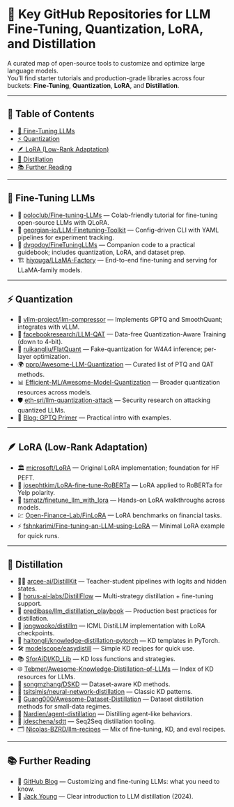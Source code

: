 # 🔑 Key GitHub Repositories for LLM Fine-Tuning, Quantization, LoRA, and Distillation

A curated map of open-source tools to customize and optimize large language models.  
You’ll find starter tutorials and production-grade libraries across four buckets: **Fine-Tuning**, **Quantization**, **LoRA**, and **Distillation**.  

---

## 📑 Table of Contents
- [🎯 Fine-Tuning LLMs](#-fine-tuning-llms)
- [⚡ Quantization](#-quantization)
- [🪶 LoRA (Low-Rank Adaptation)](#-lora-low-rank-adaptation)
- [🔄 Distillation](#-distillation)
- [📚 Further Reading](#-further-reading)

---

## 🎯 Fine-Tuning LLMs

- 🤖 [poloclub/Fine-tuning-LLMs](https://github.com/poloclub/Fine-tuning-LLMs) — Colab-friendly tutorial for fine-tuning open-source LLMs with QLoRA.  
- 🧰 [georgian-io/LLM-Finetuning-Toolkit](https://github.com/georgian-io/LLM-Finetuning-Toolkit) — Config-driven CLI with YAML pipelines for experiment tracking.  
- 📘 [dvgodoy/FineTuningLLMs](https://github.com/dvgodoy/FineTuningLLMs) — Companion code to a practical guidebook; includes quantization, LoRA, and dataset prep.  
- 🏗️ [hiyouga/LLaMA-Factory](https://github.com/hiyouga/LLaMA-Factory) — End-to-end fine-tuning and serving for LLaMA-family models.  

---

## ⚡ Quantization

- 🔧 [vllm-project/llm-compressor](https://github.com/vllm-project/llm-compressor) — Implements GPTQ and SmoothQuant; integrates with vLLM.  
- 🧮 [facebookresearch/LLM-QAT](https://github.com/facebookresearch/LLM-QAT) — Data-free Quantization-Aware Training (down to 4-bit).  
- 📐 [ruikangliu/FlatQuant](https://github.com/ruikangliu/FlatQuant) — Fake-quantization for W4A4 inference; per-layer optimization.  
- 🌍 [pprp/Awesome-LLM-Quantization](https://github.com/pprp/Awesome-LLM-Quantization) — Curated list of PTQ and QAT methods.  
- 📊 [Efficient-ML/Awesome-Model-Quantization](https://github.com/Efficient-ML/Awesome-Model-Quantization) — Broader quantization resources across models.  
- 🛡️ [eth-sri/llm-quantization-attack](https://github.com/eth-sri/llm-quantization-attack) — Security research on attacking quantized LLMs.  
- 📝 [Blog: GPTQ Primer](https://mlabonne.github.io/blog/posts/4_bit_Quantization_with_GPTQ.html) — Practical intro with examples.  

---

## 🪶 LoRA (Low-Rank Adaptation)

- 🏛️ [microsoft/LoRA](https://github.com/microsoft/LoRA) — Original LoRA implementation; foundation for HF PEFT.  
- 📝 [josephtkim/LoRA-fine-tune-RoBERTa](https://github.com/josephtkim/LoRA-fine-tune-RoBERTa) — LoRA applied to RoBERTa for Yelp polarity.  
- 🧪 [tsmatz/finetune_llm_with_lora](https://github.com/tsmatz/finetune_llm_with_lora) — Hands-on LoRA walkthroughs across models.  
- 💹 [Open-Finance-Lab/FinLoRA](https://github.com/Open-Finance-Lab/FinLoRA) — LoRA benchmarks on financial tasks.  
- ⚡ [fshnkarimi/Fine-tuning-an-LLM-using-LoRA](https://github.com/fshnkarimi/Fine-tuning-an-LLM-using-LoRA) — Minimal LoRA example for quick runs.  

---

## 🔄 Distillation

- 🧑‍🏫 [arcee-ai/DistillKit](https://github.com/arcee-ai/DistillKit) — Teacher-student pipelines with logits and hidden states.  
- 🌊 [horus-ai-labs/DistillFlow](https://github.com/horus-ai-labs/DistillFlow/) — Multi-strategy distillation + fine-tuning support.  
- 📒 [predibase/llm_distillation_playbook](https://github.com/predibase/llm_distillation_playbook) — Production best practices for distillation.  
- 📰 [jongwooko/distillm](https://github.com/jongwooko/distillm) — ICML DistiLLM implementation with LoRA checkpoints.  
- 🔬 [haitongli/knowledge-distillation-pytorch](https://github.com/haitongli/knowledge-distillation-pytorch) — KD templates in PyTorch.  
- 🛠️ [modelscope/easydistill](https://github.com/modelscope/easydistill) — Simple KD recipes for quick use.  
- 📚 [SforAiDl/KD_Lib](https://github.com/SforAiDl/KD_Lib) — KD loss functions and strategies.  
- 🌐 [Tebmer/Awesome-Knowledge-Distillation-of-LLMs](https://github.com/Tebmer/Awesome-Knowledge-Distillation-of-LLMs) — Index of KD resources for LLMs.  
- 🎯 [songmzhang/DSKD](https://github.com/songmzhang/DSKD) — Dataset-aware KD methods.  
- 🔁 [tsitsimis/neural-network-distillation](https://github.com/tsitsimis/neural-network-distillation) — Classic KD patterns.  
- 🧩 [Guang000/Awesome-Dataset-Distillation](https://github.com/Guang000/Awesome-Dataset-Distillation) — Dataset distillation methods for small-data regimes.  
- 🤖 [Nardien/agent-distillation](https://github.com/Nardien/agent-distillation) — Distilling agent-like behaviors.  
- 📐 [jdeschena/sdtt](https://github.com/jdeschena/sdtt) — Seq2Seq distillation tooling.  
- 🗂️ [Nicolas-BZRD/llm-recipes](https://github.com/Nicolas-BZRD/llm-recipes) — Mix of fine-tuning, KD, and eval recipes.  

---

## 📚 Further Reading

- 📰 [GitHub Blog](https://github.blog/ai-and-ml/llms/customizing-and-fine-tuning-llms-what-you-need-to-know/) — Customizing and fine-tuning LLMs: what you need to know.  
- 📖 [Jack Young](https://jackyoung96.github.io/2024/08/08/llm-distillation-en/) — Clear introduction to LLM distillation (2024).  
